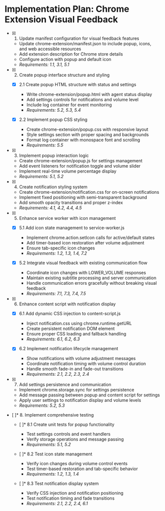 # Implementation Plan: Chrome Extension Visual Feedback

- [x] 1. Update manifest configuration for visual feedback features
  - Update chrome-extension/manifest.json to include popup, icons, and web accessible resources
  - Add extension description for Chrome store details
  - Configure action with popup and default icon
  - _Requirements: 1.1, 3.1, 5.1_

- [x] 2. Create popup interface structure and styling
  - [x] 2.1 Create popup HTML structure with status and settings
    - Write chrome-extension/popup.html with agent status display
    - Add settings controls for notifications and volume level
    - Include log container for event monitoring
    - _Requirements: 5.2, 5.3, 5.4_
  
  - [x] 2.2 Implement popup CSS styling
    - Create chrome-extension/popup.css with responsive layout
    - Style settings section with proper spacing and backgrounds
    - Format log container with monospace font and scrolling
    - _Requirements: 5.5_

- [x] 3. Implement popup interaction logic
  - Create chrome-extension/popup.js for settings management
  - Add event listeners for notification toggle and volume slider
  - Implement real-time volume percentage display
  - _Requirements: 5.1, 5.2_

- [x] 4. Create notification styling system
  - Create chrome-extension/notification.css for on-screen notifications
  - Implement fixed positioning with semi-transparent background
  - Add smooth opacity transitions and proper z-index
  - _Requirements: 4.1, 4.2, 4.4, 4.5_

- [x] 5. Enhance service worker with icon management
  - [x] 5.1 Add icon state management to service-worker.js
    - Implement chrome.action.setIcon calls for active/default states
    - Add timer-based icon restoration after volume adjustment
    - Ensure tab-specific icon changes
    - _Requirements: 1.2, 1.3, 1.4, 7.2_
  
  - [x] 5.2 Integrate visual feedback with existing communication flow
    - Coordinate icon changes with LOWER_VOLUME responses
    - Maintain existing subtitle processing and server communication
    - Handle communication errors gracefully without breaking visual feedback
    - _Requirements: 7.1, 7.3, 7.4, 7.5_

- [x] 6. Enhance content script with notification display
  - [x] 6.1 Add dynamic CSS injection to content-script.js
    - Inject notification.css using chrome.runtime.getURL
    - Create persistent notification DOM element
    - Ensure proper CSS loading and fallback handling
    - _Requirements: 6.1, 6.2, 6.3_
  
  - [x] 6.2 Implement notification lifecycle management
    - Show notifications with volume adjustment messages
    - Coordinate notification timing with volume control duration
    - Handle smooth fade-in and fade-out transitions
    - _Requirements: 2.1, 2.2, 2.3, 2.4_

- [x] 7. Add settings persistence and communication
  - Implement chrome.storage.sync for settings persistence
  - Add message passing between popup and content script for settings
  - Apply user settings to notification display and volume levels
  - _Requirements: 5.2, 5.3_

- [ ]* 8. Implement comprehensive testing
  - [ ]* 8.1 Create unit tests for popup functionality
    - Test settings controls and event handlers
    - Verify storage operations and message passing
    - _Requirements: 5.1, 5.2_
  
  - [ ]* 8.2 Test icon state management
    - Verify icon changes during volume control events
    - Test timer-based restoration and tab-specific behavior
    - _Requirements: 1.2, 1.3, 1.4_
  
  - [ ]* 8.3 Test notification display system
    - Verify CSS injection and notification positioning
    - Test notification timing and fade transitions
    - _Requirements: 2.1, 2.2, 2.4, 6.1_